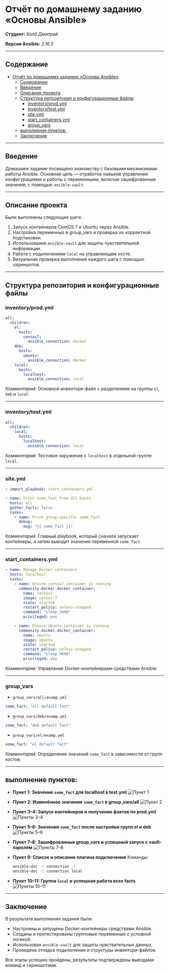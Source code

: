# Отчёт по домашнему заданию «Основы Ansible»

**Студент:** *Колб Дмитрий*

**Версия Ansible:** *2.16.3*

---

## Содержание

- [Отчёт по домашнему заданию «Основы Ansible»](#отчёт-по-домашнему-заданию-основы-ansible)
  - [Содержание](#содержание)
  - [Введение](#введение)
  - [Описание проекта](#описание-проекта)
  - [Структура репозитория и конфигурационные файлы](#структура-репозитория-и-конфигурационные-файлы)
    - [inventory/prod.yml](#inventoryprodyml)
    - [inventory/test.yml](#inventorytestyml)
    - [site.yml](#siteyml)
    - [start\_containers.yml](#start_containersyml)
    - [group\_vars](#group_vars)
  - [выполнение пунктов:](#выполнение-пунктов)
  - [Заключение](#заключение)

---

## Введение

Домашнее задание посвящено знакомству с базовыми механизмами работы Ansible. Основная цель — отработка навыков управления конфигурациями и работы с переменными, включая зашифрованные значения, с помощью `ansible-vault`.

---

## Описание проекта

Были выполнены следующие шаги:

1. Запуск контейнеров CentOS 7 и Ubuntu через Ansible.
2. Настройка переменных в group\_vars и проверка их корректной подстановки.
3. Использование `ansible-vault` для защиты чувствительной информации.
4. Работа с подключением `local` на управляющем хосте.
5. Визуальная проверка выполнения каждого шага с помощью скриншотов.

---

## Структура репозитория и конфигурационные файлы

### inventory/prod.yml

```yaml
all:
  children:
    el:
      hosts:
        centos7:
          ansible_connection: docker
    deb:
      hosts:
        ubuntu:
          ansible_connection: docker
    local:
      hosts:
        localhost:
          ansible_connection: local
```

*Комментарий:* Основной инвентори-файл с разделением на группы `el`, `deb` и `local`.

---

### inventory/test.yml

```yaml
all:
  children:
    local:
      hosts:
        localhost:
          ansible_connection: local
```

*Комментарий:* Тестовое окружение с `localhost` в отдельной группе `local`.

---

### site.yml

```yaml
- import_playbook: start_containers.yml

- name: Print some_fact from all hosts
  hosts: all
  gather_facts: false
  tasks:
    - name: Print group-specific some_fact
      debug:
        msg: "{{ some_fact }}"
```

*Комментарий:* Главный playbook, который сначала запускает контейнеры, а затем выводит значения переменной `some_fact`.

---

### start\_containers.yml

```yaml
- name: Manage Docker containers
  hosts: localhost
  tasks:
    - name: Ensure centos7 container is running
      community.docker.docker_container:
        name: centos7
        image: centos:7
        state: started
        restart_policy: unless-stopped
        command: "sleep 3600"
        privileged: yes

    - name: Ensure ubuntu container is running
      community.docker.docker_container:
        name: ubuntu
        image: ubuntu
        state: started
        restart_policy: unless-stopped
        command: "sleep 3600"
        privileged: yes
```

*Комментарий:* Управление Docker-контейнерами средствами Ansible.

---

### group\_vars

* `group_vars/all/examp.yml`

```yaml
some_fact: "all default fact"
```

* `group_vars/deb/examp.yml`

```yaml
some_fact: "deb default fact"
```

* `group_vars/el/examp.yml`

```yaml
some_fact: "el default fact"
```

*Комментарий:* Определение значений `some_fact` в зависимости от групп хостов.

---

## выполнение пунктов:

* **Пункт 1: Значение `some_fact` для localhost в test.yml**
  ![Пункт 1](https://github.com/Chika1703/08-ansible-01-base/blob/main/08-ansible-01-base/img/1.jpg)

* **Пункт 2: Изменённое значение `some_fact` в group\_vars/all**
  ![Пункт 2](https://github.com/Chika1703/08-ansible-01-base/blob/main/08-ansible-01-base/img/2.jpg)

* **Пункт 3–4: Запуск контейнеров и получение фактов по prod.yml**
  ![Пункты 3–4](https://github.com/Chika1703/08-ansible-01-base/blob/main/08-ansible-01-base/img/3.jpg)

* **Пункт 5–6: Значения `some_fact` после настройки групп el и deb**
  ![Пункты 5–6](https://github.com/Chika1703/08-ansible-01-base/blob/main/08-ansible-01-base/img/4.jpg)

* **Пункт 7–8: Зашифрованные group\_vars и успешный запуск с vault-паролем**
  ![Пункты 7–8](https://github.com/Chika1703/08-ansible-01-base/blob/main/08-ansible-01-base/img/5.jpg)

* **Пункт 9: Список и описание плагина подключения**
  Команды:

  ```bash
  ansible-doc -t connection -l
  ansible-doc -t connection local
  ```

* **Пункт 10–11: Группа `local` и успешная работа всех facts**
  ![Пункты 10–11](https://github.com/Chika1703/08-ansible-01-base/blob/main/08-ansible-01-base/img/7.jpg)

---

## Заключение

В результате выполнения задания были:

* Настроены и запущены Docker-контейнеры средствами Ansible.
* Созданы и протестированы групповые переменные с условной логикой.
* Использован `ansible-vault` для защиты чувствительных данных.
* Проведена отладка подключения и структуры инвентори-файлов.

Все этапы успешно пройдены, результаты подтверждены выводами команд и скриншотами.
